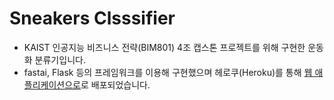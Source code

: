 # Sneakers Clsssifier
- KAIST 인공지능 비즈니스 전략(BIM801) 4조 캡스톤 프로젝트를 위해 구현한 운동화 분류기입니다.
- fastai, Flask 등의 프레임워크를 이용해 구현했으며 헤로쿠(Heroku)를 통해 [웹 애플리케이션으로](https://sneakersclassifier.herokuapp.com)로 배포되었습니다.
